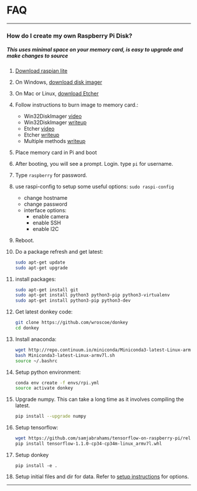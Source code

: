 # FAQ 
---------
### How do I create my own Raspberry Pi Disk?

##### This uses minimal space on your memory card, is easy to upgrade and make changes to source

1. [Download raspian lite](https://downloads.raspberrypi.org/raspbian_lite_latest)
2. On Windows, [download disk imager](https://sourceforge.net/projects/win32diskimager/files/latest/download)
3. On Mac or Linux, [download Etcher](https://etcher.io)
4. Follow instructions to burn image to memory card.:
      * Win32DiskImager [video](https://www.youtube.com/watch?v=SdWr-aolCSA) 
      * Win32DiskImager [writeup](https://codeyarns.com/2013/06/21/how-to-write-a-disk-image-using-win32-disk-imager/)
      * Etcher [video](https://www.youtube.com/watch?v=I6F2HoTeiFc)
      * Etcher [writeup](https://www.raspberrypi.org/magpi/pi-sd-etcher/)
      * Multiple methods [writeup](http://elinux.org/RPi_Easy_SD_Card_Setup)
5. Place memory card in Pi and boot
6. After booting, you will see a prompt. Login. type ```pi``` for username.
7. Type ```raspberry``` for password.
8. use raspi-config to setup some useful options:
    ```sudo raspi-config```
    * change hostname
    * change password
    * interface options: 
        * enable camera
        * enable SSH
        * enable I2C
9. Reboot.
10. Do a package refresh and get latest:
    ```bash
    sudo apt-get update
    sudo apt-get upgrade
    ```
11. install packages:
    ```bash
    sudo apt-get install git
    sudo apt-get install python3 python3-pip python3-virtualenv
    sudo apt-get install python3-pip python3-dev
    ```

12. Get latest donkey code:
    ```bash
    git clone https://github.com/wroscoe/donkey
    cd donkey
    ```

13. Install anaconda:
    ```bash
    wget http://repo.continuum.io/miniconda/Miniconda3-latest-Linux-armv7l.sh
    bash Miniconda3-latest-Linux-armv7l.sh
    source ~/.bashrc
    ```

14. Setup python environment:
    ```bash
    conda env create -f envs/rpi.yml
    source activate donkey
    ```

15. Upgrade numpy. This can take a long time as it involves compiling the latest.
    ```bash
    pip install --upgrade numpy
    ```

16. Setup tensorflow:
    ```bash
    wget https://github.com/samjabrahams/tensorflow-on-raspberry-pi/releases/download/v1.1.0/tensorflow-1.1.0-cp34-cp34m-linux_armv7l.whl
    pip install tensorflow-1.1.0-cp34-cp34m-linux_armv7l.whl
    ```

17. Setup donkey
    ```
    pip install -e .
    ```

18. Setup initial files and dir for data. Refer to [setup instructions](guide/install_software.md) for options.
    
---